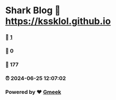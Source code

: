 # Shark Blog :link: https://kssklol.github.io 
### :page_facing_up: [1](https://kssklol.github.io/tag.html) 
### :speech_balloon: 0 
### :hibiscus: 177 
### :alarm_clock: 2024-06-25 12:07:02 
### Powered by :heart: [Gmeek](https://github.com/Meekdai/Gmeek)
